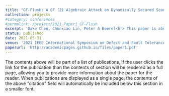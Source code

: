 ```yaml
---
title: "GF-Flush: A GF (2) Algebraic Attack on Dynamically Secured Scan Chains"
collection: projects
#category: conferences
#permalink: /project/2021_Paper1_GF-Flush
excerpt: 'Dake Chen, Chunxiao Lin, Peter A Beerel<br> This paper is about the number 1. The number 2 is left for future work.'
status: published
date: 2021-05-31
venue: '2021 IEEE International Symposium on Defect and Fault Tolerance in VLSI and Nanotechnology Systems (DFT)'
paperurl: 'http://academicpages.github.io/files/paper1.pdf'
---
```


<!-- citation: "D. Chen, C. Lin and P. A. Beerel, 'GF-Flush: A GF(2) Algebraic Attack on Dynamically Secured Scan Chains,' 2021 IEEE International Symposium on Defect and Fault Tolerance in VLSI and Nanotechnology Systems (DFT), Athens, Greece, 2021, pp. 1-6, doi: 10.1109/DFT52944.2021.9568356." -->

The contents above will be part of a list of publications, if the user clicks the link for the publication than the contents of section will be rendered as a full page, allowing you to provide more information about the paper for the reader. When publications are displayed as a single page, the contents of the above "citation" field will automatically be included below this section in a smaller font.
